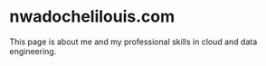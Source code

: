 # nwadochelilouis.com
This page is about me and my professional skills in cloud and data engineering.
